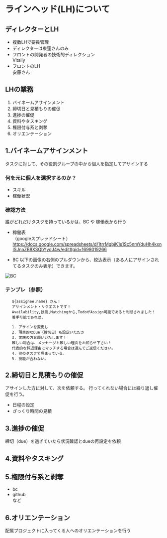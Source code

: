 # ラインヘッド(LH)について

## ディレクターとLH
- 複数LHで要員管理
- ディレクターは東窪さんのみ
- フロントの開発者の技術的ディレクション  
    Vitaliy
- フロントのLH  
    安藤さん

## LHの業務
1. バイネームアサインメント
2. 締切日と見積もりの催促
3. 進捗の催促
4. 資料やタスキング
5. 権限付与系と剥奪
6. オリエンテーション

## 1.バイネームアサインメント
タスクに対して、その役割グループの中から個人を指定してアサインする

### 何を元に個人を選択するのか？
- スキル
- 稼働状況  

### 確認方法
誰がどれだけタスクを持っているかは、BC や 稼働表から行う

- 稼働表  
（googleスプレッドシート）  
    https://docs.google.com/spreadsheets/d/1trrMgbjK1s1Sc5nmYduHh4kxnISJnaZB8XSQbYydJ4w/edit#gid=1698019266

- BC
以下の画像の右側のプルダウンから、絞込表示（ある人にアサインされてるタスクのみ表示）できます。

![BC](http://cl.ly/2R0v400b2B24/src)

### テンプレ（参照）
~~~
   ${assignee.name} さん！
   アサインメント・リクエストです！
   Availability,技能,Matchingから,TodoがAssign可能であると判断されました！
   着手可能であれば、

   1. アサインを変更し
   2. 現実的なDue（締切日）も設定いただき
   3. 実施の方お願いいたします！
   難しい場合は、メッセージと難しい理由をお知らせ下さい！
   代表的な辞退理由にマッチする場合は選んでご返信ください。
   4. 他のタスクで埋まっている。
   5. 技能が合わない。
~~~

## 2.締切日と見積もりの催促
アサインした方に対して、次を依頼する。
行ってくれない場合には繰り返し催促を行う。
- 日程の設定
- ざっくり時間の見積

## 3.進捗の催促
締切（due）を過ぎていたら状況確認とdueの再設定を依頼

## 4.資料やタスキング

## 5.権限付与系と剥奪
- bc
- github  
など

## 6.オリエンテーション
配属プロジェクトに入ってくる人へのオリエンテーションを行う



